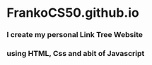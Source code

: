 # FrankoCS50.github.io

### I create my personal Link Tree Website
### using HTML, Css and abit of Javascript
